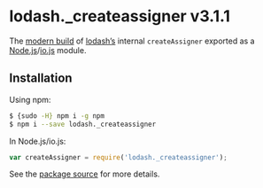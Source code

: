 # lodash._createassigner v3.1.1

The [modern build](https://github.com/lodash/lodash/wiki/Build-Differences) of [lodash’s](https://lodash.com/) internal `createAssigner` exported as a [Node.js](http://nodejs.org/)/[io.js](https://iojs.org/) module.

## Installation

Using npm:

```bash
$ {sudo -H} npm i -g npm
$ npm i --save lodash._createassigner
```

In Node.js/io.js:

```js
var createAssigner = require('lodash._createassigner');
```

See the [package source](https://github.com/lodash/lodash/blob/3.1.1-npm-packages/lodash._createassigner) for more details.
